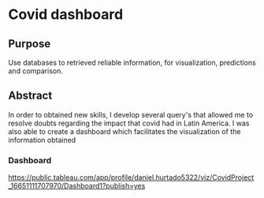 # Covid dashboard

## Purpose
Use databases to retrieved reliable information, for visualization, predictions and comparison.

## Abstract
In order to obtained new skills, I develop several query's that allowed me to resolve doubts regarding the impact that covid had in Latin America. I was also able to create a dashboard which facilitates the visualization of the information obtained

### Dashboard
https://public.tableau.com/app/profile/daniel.hurtado5322/viz/CovidProject_16651111707970/Dashboard1?publish=yes

